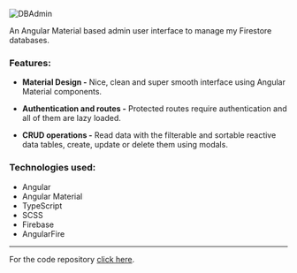 ![DBAdmin](https://stuff.p-kin.com/screentogif/firestore-dbadmin.gif)

An Angular Material based admin user interface to manage my Firestore databases.

### Features:

- **Material Design -**
Nice, clean and super smooth interface using Angular Material components.

- **Authentication and routes -**
Protected routes require authentication and all of them are lazy loaded.

- **CRUD operations -**
Read data with the filterable and sortable reactive data tables, create, update or delete them using modals.

### Technologies used: 
- Angular
- Angular Material
- TypeScript
- SCSS
- Firebase 
- AngularFire

---
For the code repository [click here](https://github.com/KinPeter/Firestore-DB-Admin).
